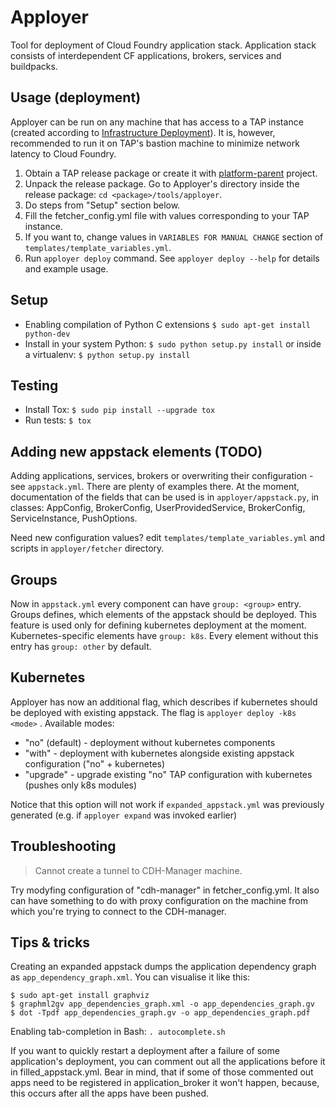 # Apployer
Tool for deployment of Cloud Foundry application stack.
Application stack consists of interdependent CF applications, brokers, services and buildpacks.

## Usage (deployment)
Apployer can be run on any machine that has access to a TAP instance (created according to [Infrastructure Deployment](https://github.com/trustedanalytics/platform-wiki/wiki/Getting%20Started%20Guide#platform-and-infrastructure-deployment)). It is, however, recommended to run it on TAP's bastion machine to minimize network latency to Cloud Foundry.

1. Obtain a TAP release package or create it with [platform-parent](https://github.com/trustedanalytics/platform-parent) project.
1. Unpack the release package. Go to Apployer's directory inside the release package: `cd <package>/tools/apployer`.
1. Do steps from "Setup" section below.
1. Fill the fetcher_config.yml file with values corresponding to your TAP instance.
1. If you want to, change values in `VARIABLES FOR MANUAL CHANGE` section of `templates/template_variables.yml`.
1. Run `apployer deploy` command. See `apployer deploy --help` for details and example usage.

## Setup
* Enabling compilation of Python C extensions `$ sudo apt-get install python-dev`
* Install in your system Python: `$ sudo python setup.py install` or inside a virtualenv: `$ python setup.py install`

## Testing
* Install Tox: `$ sudo pip install --upgrade tox`
* Run tests: `$ tox`

## Adding new appstack elements (TODO)
Adding applications, services, brokers or overwriting their configuration - see `appstack.yml`.
There are plenty of examples there.
At the moment, documentation of the fields that can be used is in `apployer/appstack.py`,
in classes: AppConfig, BrokerConfig, UserProvidedService, BrokerConfig, ServiceInstance, PushOptions.

Need new configuration values? edit `templates/template_variables.yml` and scripts in `apployer/fetcher` directory.

## Groups
Now in `appstack.yml` every component can have `group: <group>` entry. Groups defines, which elements of the
appstack should be deployed. This feature is used only for defining kubernetes deployment at the moment.
Kubernetes-specific elements have `group: k8s`. Every element without this entry has `group: other` by default.

## Kubernetes
Apployer has now an additional flag, which describes if kubernetes should be deployed with existing appstack. The
flag is `apployer deploy -k8s <mode>` . Available modes:
* "no" (default) - deployment without kubernetes components
* "with" - deployment with kubernetes alongside existing appstack configuration ("no" + kubernetes)
* "upgrade" - upgrade existing "no" TAP configuration with kubernetes (pushes only k8s modules)

Notice that this option will not work if `expanded_appstack.yml` was previously generated (e.g. if `apployer expand` was
invoked earlier)

## Troubleshooting
> Cannot create a tunnel to CDH-Manager machine.

Try modyfing configuration of "cdh-manager" in fetcher_config.yml.
It also can have something to do with proxy configuration on the machine from which you're trying to
connect to the CDH-manager.

## Tips &amp; tricks
Creating an expanded appstack dumps the application dependency graph as `app_dependency_graph.xml`.
You can visualise it like this:
```
$ sudo apt-get install graphviz
$ graphml2gv app_dependencies_graph.xml -o app_dependencies_graph.gv
$ dot -Tpdf app_dependencies_graph.gv -o app_dependencies_graph.pdf
```

Enabling tab-completion in Bash: `. autocomplete.sh`

If you want to quickly restart a deployment after a failure of some application's deployment,
you can comment out all the applications before it in filled_appstack.yml.
Bear in mind, that if some of those commented out apps need to be registered in application_broker
it won't happen, because, this occurs after all the apps have been pushed.
